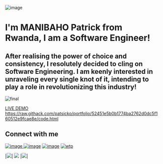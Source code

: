 ![image](https://user-images.githubusercontent.com/63926982/175803209-60f3e13a-de95-42b4-aee9-8191df9223ca.png)

# I'm MANIBAHO Patrick from Rwanda, I am a Software Engineer!

## After realising the power of choice and consistency, I resolutely decided to cling on Software Engineering. I am keenly interested in unraveling every single knot of it, intending to play a role in  revolutionizing this industry!

![final](https://user-images.githubusercontent.com/63926982/178099162-bdc793d7-d546-4489-b7ac-7854da0b85b8.png)


[LIVE DEMO](https://raw.githack.com/patsicko/portfolio/52451e5b0b1774ba2762d0dc5f160512e9fcae8e/code.html) <https://raw.githack.com/patsicko/portfolio/52451e5b0b1774ba2762d0dc5f160512e9fcae8e/code.html>

## Connect with me

[![image](https://user-images.githubusercontent.com/63926982/175804313-8a956073-7897-446c-ae9d-f344ebf68e34.png)
](https://www.linkedin.com/in/manibaho-patrick-a7851a124/)
[![image](https://user-images.githubusercontent.com/63926982/175804358-c774a8eb-7741-4eb0-9b75-493740394774.png)](https://twitter.com/patsicko)
[![image](https://user-images.githubusercontent.com/63926982/175804449-a1bfd26f-4322-433a-96c8-3517468c90e3.png)](mailto:patsicko@gmail.com)
[![wtp](https://user-images.githubusercontent.com/63926982/175804751-20fc0746-7c33-4173-9ba7-24edd5fb5b67.png)](https://wa.me/+250784660905)


|<img src="https://github-readme-stats.vercel.app/api?username=patsicko&amp;theme=dark">| <img src="https://github-readme-stats.vercel.app/api/top-langs/?username=patsicko&amp;show_icons=true&amp;theme=dark&amp;layout=compact&amp;" 
style="max-width: 100%;"> |<img src="https://github-readme-streak-stats.herokuapp.com/?user=patsicko&amp;theme=dark" style="max-width: 100%;">|






